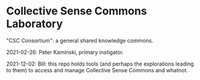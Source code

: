 # Collective Sense Commons Laboratory

"CSC Consortium": a general shared knowledge commons.

2021-02-26: Peter Kaminski, primary instigator.

2021-12-02: Bill: this repo holds tools (and perhaps the explorations
leading to them) to access and manage Collective Sense Commons and
whatnot.
